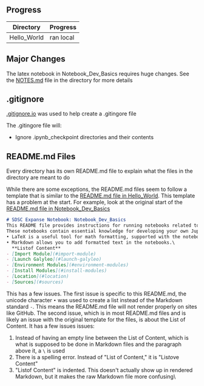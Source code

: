 ## Progress

| Directory | Progress |
| --- | --- |
| Hello_World | ran local |

## Major Changes

The latex notebook in Notebook_Dev_Basics requires huge changes. See the [NOTES.md](notebook-examples-expanse/Notebook_Dev_Basics/NOTES.md) file in the directory for more details

## .gitignore

[.gitignore.io](https://www.toptal.com/developers/gitignore/) was used to help create a .gitingore file

The .gitingore file will:
- Ignore .ipynb_checkpoint directories and their contents

## README.md Files

Every directory has its own README.md file to explain what the files in the directory are meant to do

While there are some exceptions, the README.md files seem to follow a template that is similar to the [README.md file in Hello_World](./Hello_World/README.md). This template has a problem at the start. For example, look at the original start of the [README.md file in Notebook_Dev_Basics](https://github.com/Git-Balance/notebook-examples-expanse/blob/changes/Notebook_Dev_Basics/README.md)
```markdown
# SDSC Expanse Notebook: Notebook_Dev_Basics
This README file provides instructions for running notebooks related to LaTeX and Markdown on Expanse. 
These notebooks contain essential knowledge for developing your own Jupyter Notebooks. 
• LaTeX is a useful tool for math formatting, supported with the notebooks.
• Markdown allows you to add formatted text in the notebooks.\
  **Listof Content**
- [Import Module](#import-module)
- [Launch Galyleo](#launch-galyleo)
- [Environment Modules](#environment-modules)
- [Install Modules](#install-modules)
- [Location](#location)
- [Sources](#sources)
```
This has a few issues. The first issue is specific to this README.md, the unicode character `•` was used to create a list instead of the Markdown standard `-`. This means the README.md file will not render properly on sites like GitHub. The second issue, which is in most README.md files and is likely an issue with the original template for the files, is about the List of Content. It has a few issues issues:
1. Instead of having an empty line between the List of Content, which is what is supposed to be done in Markdown files and the paragraph above it, a `\` is used
2. There is a spelling error. Instead of "List of Content," it is "Lis*to*ve Content"
3. "Listof Content" is indented. This doesn't actually show up in rendered Markdown, but it makes the raw Markdown file more confusing\

